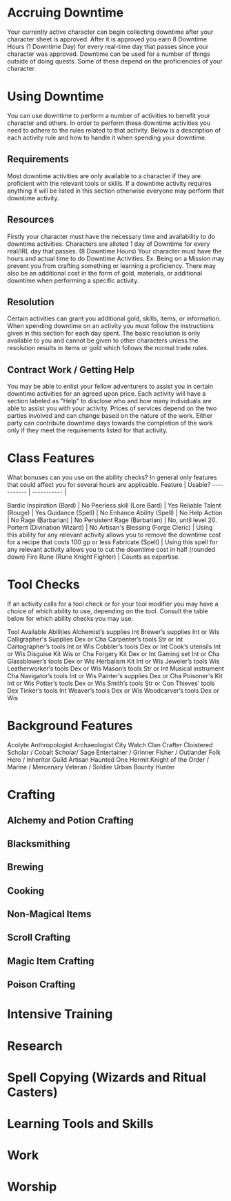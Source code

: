 # Accruing Downtime
Your currently active character can begin collecting downtime after your character sheet is approved. After it is approved you earn 8 Downtime Hours (1 Downtime Day) for every real-time day that passes since your character was approved. Downtime can be used for a number of things outside of doing quests. Some of these depend on the proficiencies of your character.
# Using Downtime
You can use downtime to perform a number of activities to benefit your character and others. In order to perform these downtime activities you need to adhere to the rules related to that activity. Below is a description of each activity rule and how to handle it when spending your downtime.
## Requirements
Most downtime activities are only available to a character if they are proficient with the relevant tools or skills. If a downtime activity requires anything it will be listed in this section otherwise everyone may perform that downtime activity.
## Resources
Firstly your character must have the necessary time and availability to do downtime activities. Characters are alloted 1 day of Downtime for every real/IRL day that passes. (8 Downtime Hours) Your character must have the hours and actual time to do Downtime Activities. Ex. Being on a Mission may prevent you from crafting something or learning a proficiency. There may also be an additional cost in the form of gold, materials, or additional downtime when performing a specific activity.
## Resolution
Certain activities can grant you additional gold, skills, items, or information. When spending downtime on an activity you must follow the instructions given in this section for each day spent. The basic resolution is only available to you and cannot be given to other characters unless the resolution results in items or gold which follows the normal trade rules.
## Contract Work / Getting Help
You may be able to enlist your fellow adventurers to assist you in certain downtime activities for an agreed upon price. Each activity will have a section labeled as "Help" to disclose who and how many individuals are able to assist you with your activity. Prices of services depend on the two parties involved and can change based on the nature of the work. Either party can contribute downtime days towards the completion of the work only if they meet the requirements listed for that activity.
# Class Features
What bonuses can you use on the ability checks? In general only features that could affect you for several hours are applicable.
Feature | Usable?
----------- | ----------- |
 
Bardic Inspiration (Bard) | No
Peerless skill (Lore Bard) | Yes
Reliable Talent (Rouge) | Yes
Guidance (Spell) | No
Enhance Ability (Spell) | No
Help Action | No
Rage (Barbarian) | No
Persistent Rage (Barbarian) | No, until level 20.
Portent (Divination Wizard) | No
Artisan's Blessing (Forge Cleric) | Using this ability for any relevant activity allows you to remove the downtime cost for a recipe that costs 100 gp or less
Fabricate (Spell) | Using this spell for any relevant activity allows you to cut the downtime cost in half (rounded down)
Fire Rune (Rune Knight Fighter) | Counts as expertise.
# Tool Checks
If an activity calls for a tool check or for your tool modifier you may have a choice of which ability to use, depending on the tool. Consult the table below for which ability checks you may use.

Tool	Available Abilities
Alchemist’s supplies	Int
Brewer’s supplies	Int or Wis
Calligrapher's Supplies	Dex or Cha
Carpenter’s tools	Str or Int
Cartographer’s tools	Int or Wis
Cobbler’s tools	Dex or Int
Cook’s utensils	Int or Wis
Disguise Kit	Wis or Cha
Forgery Kit	Dex or Int
Gaming set	Int or Cha
Glassblower’s tools	Dex or Wis
Herbalism Kit	Int or Wis
Jeweler’s tools	Wis
Leatherworker’s tools	Dex or Wis
Mason’s tools	Str or Int
Musical instrument	Cha
Navigator’s tools	Int or Wis
Painter’s supplies	Dex or Cha
Poisoner's Kit	Int or Wis
Potter’s tools	Dex or Wis
Smith’s tools	Str or Con
Thieves’ tools	Dex
Tinker’s tools	Int
Weaver’s tools	Dex or Wis
Woodcarver’s tools	Dex or Wis
# Background Features
Acolyte
Anthropologist
Archaeologist
City Watch
Clan Crafter
Cloistered Scholar / Cobalt Scholar/ Sage
Entertainer / Grinner
Fisher / Outlander
Folk Hero / Inheritor
Guild Artisan
Haunted One
Hermit
Knight of the Order / Marine / Mercenary Veteran / Soldier
Urban Bounty Hunter
# Crafting
## Alchemy and Potion Crafting
## Blacksmithing
## Brewing
## Cooking
## Non-Magical Items
## Scroll Crafting
## Magic Item Crafting
## Poison Crafting
# Intensive Training
# Research
# Spell Copying (Wizards and Ritual Casters)
# Learning Tools and Skills
# Work
# Worship

